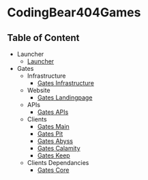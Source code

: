 # CodingBear404Games

## Table of Content
* Launcher
    - [Launcher](https://github.com/CodingBear404Games/Launcher)
* Gates
    - Infrastructure
        * [Gates Infrastructure](https://github.com/CodingBear404Games/Gates-Infrastructure)
    - Website
        * [Gates Landingpage](https://github.com/CodingBear404Games/Gates-Landingpage)
    - APIs
        * [Gates APIs](https://github.com/CodingBear404Games/Gates-APIs)
    - Clients
        * [Gates Main](https://github.com/CodingBear404Games/Gates-Main)
        * [Gates Pit](https://github.com/CodingBear404Games/Gates-Pit)
        * [Gates Abyss](https://github.com/CodingBear404Games/Gates-Abyss)
        * [Gates Calamity](https://github.com/CodingBear404Games/Gates-Calamity)
        * [Gates Keep](https://github.com/CodingBear404Games/Gates-Keep)
    - Clients Dependancies
        * [Gates Core](https://github.com/CodingBear404Games/Gates-Core)
